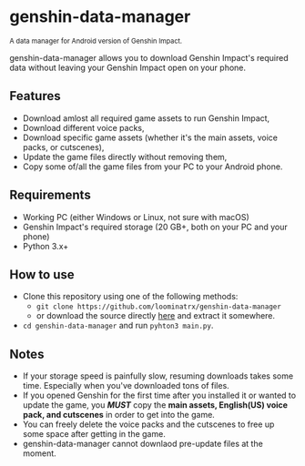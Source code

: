 # genshin-data-manager

<sup>A data manager for Android version of Genshin Impact.</sup>

genshin-data-manager allows you to download Genshin Impact's required data without leaving your Genshin Impact open on your phone.

## Features

- Download amlost all required game assets to run Genshin Impact,
- Download different voice packs,
- Download specific game assets (whether it's the main assets, voice packs, or cutscenes),
- Update the game files directly without removing them,
- Copy some of/all the game files from your PC to your Android phone.

## Requirements

- Working PC (either Windows or Linux, not sure with macOS)
- Genshin Impact's required storage (20 GB+, both on your PC and your phone)
- Python 3.x+

## How to use

- Clone this repository using one of the following methods:
    - `git clone https://github.com/loominatrx/genshin-data-manager`
    - or download the source directly [here](https://github.com/loominatrx/genshin-data-manager/archive/refs/heads/master.zip) and extract it somewhere.
- `cd genshin-data-manager` and run `pyhton3 main.py`.

## Notes

- If your storage speed is painfully slow, resuming downloads takes some time. Especially when you've downloaded tons of files.
- If you opened Genshin for the first time after you installed it or wanted to update the game, you ***MUST*** copy the **main assets, English(US) voice pack, and cutscenes** in order to get into the game.
- You can freely delete the voice packs and the cutscenes to free up some space after getting in the game.
- genshin-data-manager cannot downlaod pre-update files at the moment.